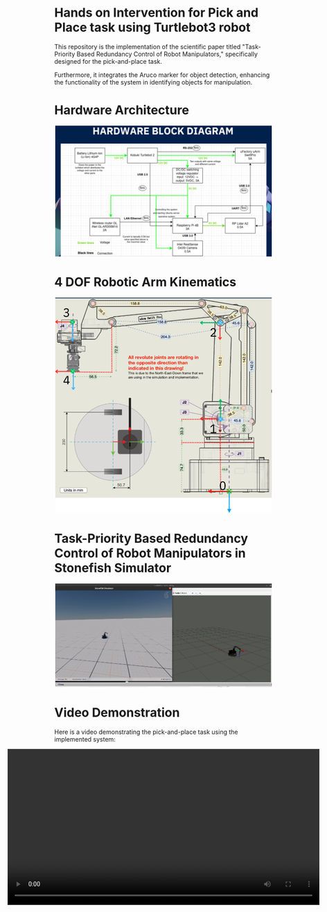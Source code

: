 # Hands on Intervention for Pick and Place task using Turtlebot3 robot


This repository is the implementation of the scientific paper titled "Task-Priority Based Redundancy Control of Robot Manipulators," specifically designed for the pick-and-place task.

Furthermore, it integrates the Aruco marker for object detection, enhancing the functionality of the system in identifying objects for manipulation.

# Hardware Architecture
<div style="text-align:center">
  <img src="Images/ha_ar.png" alt="Getting Started" width="500"/>
</div>

# 4 DOF Robotic Arm Kinematics
<div style="text-align:center">
  <img src="Images/kinematics.png" alt="Getting Started" width="500"/>
</div>

# Task-Priority Based Redundancy Control of Robot Manipulators in Stonefish Simulator
<div style="text-align:center">
  <img src="Images/3.png" alt="Getting Started" width="500"/>
</div>

# Video Demonstration
Here is a video demonstrating the pick-and-place task using the implemented system:


<div style="display: flex; justify-content: center;">
    <video width="860" height="360" controls>
        <source src="Videos/pick_and_place_real_robot.mp4" type="video/mp4">
    </video>
</div>

